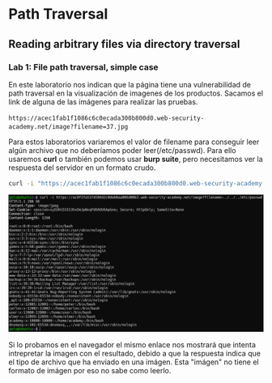 # Path Traversal

## Reading arbitrary files via directory traversal

### Lab 1: File path traversal, simple case

En este laboratorio nos indican que la página tiene una vulnerabilidad de path traversal en la visualización de imagenes de los productos. Sacamos el link de alguna de las imágenes para realizar las pruebas.

`https://acec1fab1f1086c6c0ecada300b800d0.web-security-academy.net/image?filename=37.jpg`

Para estos laboratorios variaremos el valor de filename para conseguir leer algún archivo que no deberíamos poder leer(/etc/passwd). Para ello usaremos **curl** o también podemos usar **burp suite**, pero necesitamos ver la respuesta del servidor en un formato crudo.


```bash
curl -i "https://acec1fab1f1086c6c0ecada300b800d0.web-security-academy.net/image?filename=../../../etc/passwd"
```

![path1.png](path1.png)

Si lo probamos en el navegador el mismo enlace nos mostrará que intenta intrepretar la imagen con el resultado, debido a que la respuesta indica que el tipo de archivo que ha enviado en una imágen. Esta "imágen" no tiene el formato de imágen por eso no sabe como leerlo.